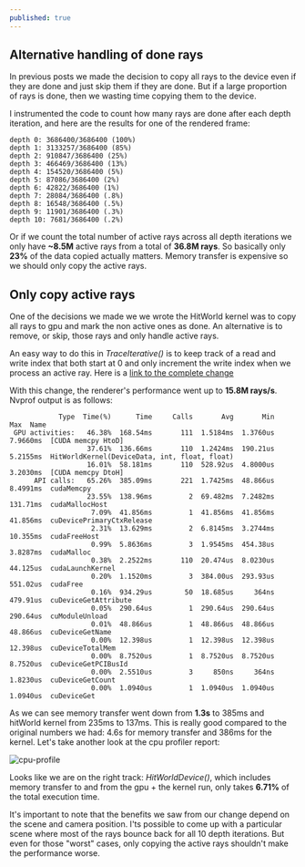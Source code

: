 ```yaml
---
published: true
---
```

## Alternative handling of done rays
In previous posts we made the decision to copy all rays to the device even if they are done and just skip them if they are done. But if a large proportion of rays is done, then we wasting time copying them to the device.

I instrumented the code to count how many rays are done after each depth iteration, and here are the results for one of the rendered frame:

```
depth 0: 3686400/3686400 (100%)
depth 1: 3133257/3686400 (85%)
depth 2: 910847/3686400 (25%)
depth 3: 466469/3686400 (13%)
depth 4: 154520/3686400 (5%)
depth 5: 87086/3686400 (2%)
depth 6: 42822/3686400 (1%)
depth 7: 28084/3686400 (.8%)
depth 8: 16548/3686400 (.5%)
depth 9: 11901/3686400 (.3%)
depth 10: 7681/3686400 (.2%)
```

Or if we count the total number of active rays across all depth iterations we only have **~8.5M** active rays from a total of **36.8M rays**. So basically only **23%** of the data copied actually matters. Memory transfer is expensive so we should only copy the active rays.

## Only copy active rays
One of the decisions we made we we wrote the HitWorld kernel was to copy all rays to gpu and mark the non active ones as done. An alternative is to remove, or skip, those rays and only handle active rays. 

An easy way to do this in _TraceIterative()_ is to keep track of a read and write index that both start at 0 and only increment the write index when we process an active ray. Here is a [link to the complete change](https://github.com/voxel-tracer/CudaPathTracer/commit/d2450b0a509bec38edbc44148fbb192048dd6193#diff-a51e0aea7aae9c8c455717cc7d8f957b)

With this change, the renderer's performance went up to **15.8M rays/s**. Nvprof output is as follows:
```
            Type  Time(%)      Time     Calls       Avg       Min       Max  Name
 GPU activities:   46.38%  168.54ms       111  1.5184ms  1.3760us  7.9660ms  [CUDA memcpy HtoD]
                   37.61%  136.66ms       110  1.2424ms  190.21us  5.2155ms  HitWorldKernel(DeviceData, int, float, float)
                   16.01%  58.181ms       110  528.92us  4.8000us  3.2030ms  [CUDA memcpy DtoH]
      API calls:   65.26%  385.09ms       221  1.7425ms  48.866us  8.4991ms  cudaMemcpy
                   23.55%  138.96ms         2  69.482ms  7.2482ms  131.71ms  cudaMallocHost
                    7.09%  41.856ms         1  41.856ms  41.856ms  41.856ms  cuDevicePrimaryCtxRelease
                    2.31%  13.629ms         2  6.8145ms  3.2744ms  10.355ms  cudaFreeHost
                    0.99%  5.8636ms         3  1.9545ms  454.38us  3.8287ms  cudaMalloc
                    0.38%  2.2522ms       110  20.474us  8.0230us  44.125us  cudaLaunchKernel
                    0.20%  1.1520ms         3  384.00us  293.93us  551.02us  cudaFree
                    0.16%  934.29us        50  18.685us     364ns  479.91us  cuDeviceGetAttribute
                    0.05%  290.64us         1  290.64us  290.64us  290.64us  cuModuleUnload
                    0.01%  48.866us         1  48.866us  48.866us  48.866us  cuDeviceGetName
                    0.00%  12.398us         1  12.398us  12.398us  12.398us  cuDeviceTotalMem
                    0.00%  8.7520us         1  8.7520us  8.7520us  8.7520us  cuDeviceGetPCIBusId
                    0.00%  2.5510us         3     850ns     364ns  1.8230us  cuDeviceGetCount
                    0.00%  1.0940us         1  1.0940us  1.0940us  1.0940us  cuDeviceGet
```

As we can see memory transfer went down from **1.3s** to 385ms and hitWorld kernel from 235ms to 137ms. This is really good compared to the original numbers we had: 4.6s for memory transfer and 386ms for the kernel.
Let's take another look at the cpu profiler report:

![cpu-profile]({{site.baseurl}}/images/cpuProfileAfterRayCompaction.PNG)

Looks like we are on the right track: _HitWorldDevice()_, which includes memory transfer to and from the gpu + the kernel run, only takes **6.71%** of the total execution time.

It's important to note that the benefits we saw from our change depend on the scene and camera position. I'ts possible to come up with a particular scene where most of the rays bounce back for all 10 depth iterations. But even for those "worst" cases, only copying the active rays shouldn't make the performance worse.

